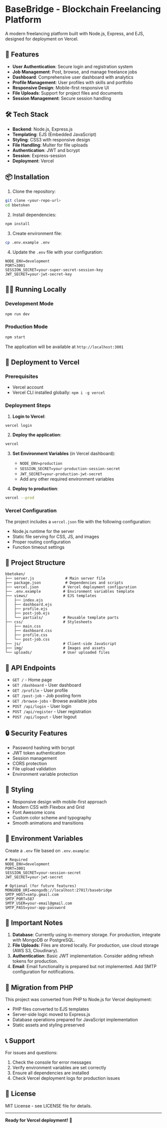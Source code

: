 # BaseBridge - Blockchain Freelancing Platform

A modern freelancing platform built with Node.js, Express, and EJS, designed for deployment on Vercel.

## 🚀 Features

- **User Authentication**: Secure login and registration system
- **Job Management**: Post, browse, and manage freelance jobs
- **Dashboard**: Comprehensive user dashboard with analytics
- **Profile Management**: User profiles with skills and portfolio
- **Responsive Design**: Mobile-first responsive UI
- **File Uploads**: Support for project files and documents
- **Session Management**: Secure session handling

## 🛠️ Tech Stack

- **Backend**: Node.js, Express.js
- **Templating**: EJS (Embedded JavaScript)
- **Styling**: CSS3 with responsive design
- **File Handling**: Multer for file uploads
- **Authentication**: JWT and bcrypt
- **Session**: Express-session
- **Deployment**: Vercel

## 📦 Installation

1. Clone the repository:
```bash
git clone <your-repo-url>
cd bbetoken
```

2. Install dependencies:
```bash
npm install
```

3. Create environment file:
```bash
cp .env.example .env
```

4. Update the `.env` file with your configuration:
```env
NODE_ENV=development
PORT=3001
SESSION_SECRET=your-super-secret-session-key
JWT_SECRET=your-jwt-secret-key
```

## 🏃‍♂️ Running Locally

### Development Mode
```bash
npm run dev
```

### Production Mode
```bash
npm start
```

The application will be available at `http://localhost:3001`

## 🚀 Deployment to Vercel

### Prerequisites
- Vercel account
- Vercel CLI installed globally: `npm i -g vercel`

### Deployment Steps

1. **Login to Vercel**:
```bash
vercel login
```

2. **Deploy the application**:
```bash
vercel
```

3. **Set Environment Variables** (in Vercel dashboard):
   - `NODE_ENV=production`
   - `SESSION_SECRET=your-production-session-secret`
   - `JWT_SECRET=your-production-jwt-secret`
   - Add any other required environment variables

4. **Deploy to production**:
```bash
vercel --prod
```

### Vercel Configuration

The project includes a `vercel.json` file with the following configuration:
- Node.js runtime for the server
- Static file serving for CSS, JS, and images
- Proper routing configuration
- Function timeout settings

## 📁 Project Structure

```
bbetoken/
├── server.js              # Main server file
├── package.json           # Dependencies and scripts
├── vercel.json           # Vercel deployment configuration
├── .env.example          # Environment variables template
├── views/                # EJS templates
│   ├── index.ejs
│   ├── dashboard.ejs
│   ├── profile.ejs
│   ├── post-job.ejs
│   └── partials/         # Reusable template parts
├── css/                  # Stylesheets
│   ├── main.css
│   ├── dashboard.css
│   ├── profile.css
│   └── post-job.css
├── js/                   # Client-side JavaScript
├── img/                  # Images and assets
└── uploads/              # User uploaded files
```

## 🔧 API Endpoints

- `GET /` - Home page
- `GET /dashboard` - User dashboard
- `GET /profile` - User profile
- `GET /post-job` - Job posting form
- `GET /browse-jobs` - Browse available jobs
- `POST /api/login` - User login
- `POST /api/register` - User registration
- `POST /api/logout` - User logout

## 🔒 Security Features

- Password hashing with bcrypt
- JWT token authentication
- Session management
- CORS protection
- File upload validation
- Environment variable protection

## 🎨 Styling

- Responsive design with mobile-first approach
- Modern CSS with Flexbox and Grid
- Font Awesome icons
- Custom color scheme and typography
- Smooth animations and transitions

## 📝 Environment Variables

Create a `.env` file based on `.env.example`:

```env
# Required
NODE_ENV=development
PORT=3001
SESSION_SECRET=your-session-secret
JWT_SECRET=your-jwt-secret

# Optional (for future features)
MONGODB_URI=mongodb://localhost:27017/basebridge
SMTP_HOST=smtp.gmail.com
SMTP_PORT=587
SMTP_USER=your-email@gmail.com
SMTP_PASS=your-app-password
```

## 🚨 Important Notes

1. **Database**: Currently using in-memory storage. For production, integrate with MongoDB or PostgreSQL.
2. **File Uploads**: Files are stored locally. For production, use cloud storage (AWS S3, Cloudinary).
3. **Authentication**: Basic JWT implementation. Consider adding refresh tokens for production.
4. **Email**: Email functionality is prepared but not implemented. Add SMTP configuration for notifications.

## 🔄 Migration from PHP

This project was converted from PHP to Node.js for Vercel deployment:
- PHP files converted to EJS templates
- Server-side logic moved to Express.js
- Database operations prepared for JavaScript implementation
- Static assets and styling preserved

## 📞 Support

For issues and questions:
1. Check the console for error messages
2. Verify environment variables are set correctly
3. Ensure all dependencies are installed
4. Check Vercel deployment logs for production issues

## 📄 License

MIT License - see LICENSE file for details.

---

**Ready for Vercel deployment!** 🎉